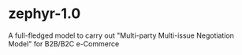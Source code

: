 zephyr-1.0
==========

A full-fledged model to carry out "Multi-party Multi-issue Negotiation Model" for B2B/B2C e-Commerce 
